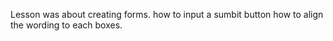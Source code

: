 Lesson was about creating forms.
how to input a sumbit button how to align the wording to each boxes.